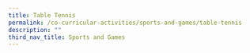 ```yaml
---
title: Table Tennis
permalink: /co-curricular-activities/sports-and-games/table-tennis
description: ""
third_nav_title: Sports and Games
---
```

